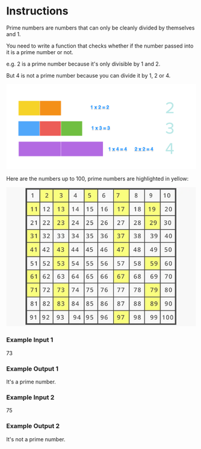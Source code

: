 # Instructions

Prime numbers are numbers that can only be cleanly divided by themselves and 1.

You need to write a function that checks whether if the number passed into it is a prime number or not.

e.g. 2 is a prime number because it's only divisible by 1 and 2.

But 4 is not a prime number because you can divide it by 1, 2 or 4.

![Prime Numbers](./prime1.png)

Here are the numbers up to 100, prime numbers are highlighted in yellow:

![Prime Numbers](./prime2.webp)

### Example Input 1
73
### Example Output 1
It's a prime number.
### Example Input 2
75
### Example Output 2
It's not a prime number.